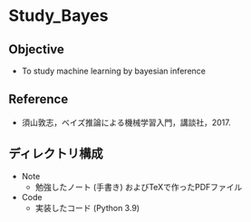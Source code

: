 # Study_Bayes
## Objective
- To study machine learning by bayesian inference
## Reference
- 須山敦志，ベイズ推論による機械学習入門，講談社，2017.
## ディレクトリ構成
- Note
	- 勉強したノート (手書き) およびTeXで作ったPDFファイル
- Code
	- 実装したコード (Python 3.9)
